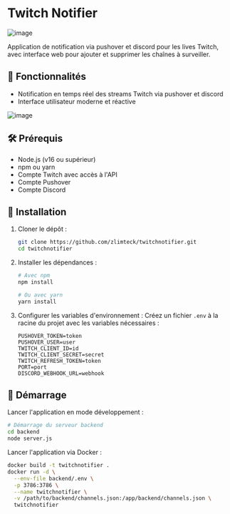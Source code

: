# Twitch Notifier

![image](https://zupimages.net/up/25/18/afmv.png)

Application de notification via pushover et discord pour les lives Twitch, avec interface web pour ajouter et supprimer les chaînes à surveiller.

## 🚀 Fonctionnalités

- Notification en temps réel des streams Twitch via pushover et discord
- Interface utilisateur moderne et réactive

![image](https://zupimages.net/up/25/19/mb4q.png)

## 🛠 Prérequis

- Node.js (v16 ou supérieur)
- npm ou yarn
- Compte Twitch avec accès à l'API
- Compte Pushover
- Compte Discord

## 🚀 Installation

1. Cloner le dépôt :
   ```bash
   git clone https://github.com/zlimteck/twitchnotifier.git
   cd twitchnotifier
   ```

2. Installer les dépendances :
   ```bash
   # Avec npm
   npm install
   
   # Ou avec yarn
   yarn install
   ```

3. Configurer les variables d'environnement :
   Créez un fichier `.env` à la racine du projet avec les variables nécessaires :
   ```
   PUSHOVER_TOKEN=token
   PUSHOVER_USER=user
   TWITCH_CLIENT_ID=id
   TWITCH_CLIENT_SECRET=secret
   TWITCH_REFRESH_TOKEN=token
   PORT=port
   DISCORD_WEBHOOK_URL=webhook
   ```

## 🚦 Démarrage

Lancer l'application en mode développement :

```bash
# Démarrage du serveur backend
cd backend
node server.js
```

Lancer l'application via Docker :

```bash
docker build -t twitchnotifier .
docker run -d \
  --env-file backend/.env \
  -p 3786:3786 \
  --name twitchnotifier \
  -v /path/to/backend/channels.json:/app/backend/channels.json \
  twitchnotifier
```   
